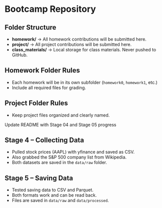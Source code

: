 # Bootcamp Repository
## Folder Structure
- **homework/** → All homework contributions will be submitted here.
- **project/** → All project contributions will be submitted here.
- **class_materials/** → Local storage for class materials. Never pushed to
GitHub.

## Homework Folder Rules
- Each homework will be in its own subfolder (`homework0`, `homework1`, etc.)
- Include all required files for grading.
## Project Folder Rules
- Keep project files organized and clearly named.


Update README with Stage 04 and Stage 05 progress
## Stage 4 – Collecting Data
- Pulled stock prices (AAPL) with yfinance and saved as CSV.  
- Also grabbed the S&P 500 company list from Wikipedia.  
- Both datasets are saved in the `data/raw` folder.
## Stage 5 – Saving Data
- Tested saving data to CSV and Parquet.  
- Both formats work and can be read back.  
- Files are saved in `data/raw` and `data/processed`.


